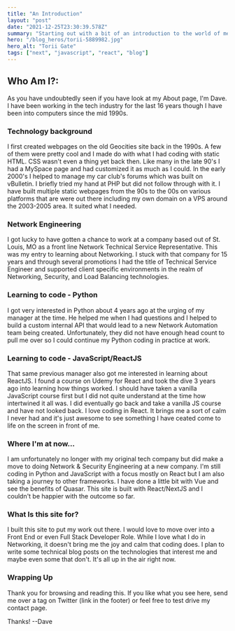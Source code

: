 ```yaml
---
title: "An Introduction"
layout: "post"
date: "2021-12-25T23:30:39.578Z"
summary: "Starting out with a bit of an introduction to the world of me."
hero: "/blog_heros/torii-5889982.jpg"
hero_alt: "Torii Gate"
tags: ["next", "javascript", "react", "blog"]
---
```


## Who Am I?:

As you have undoubtedly seen if you have look at my About page, I'm Dave. I have been working in the tech industry for the last 16 years though I have been into computers since the mid 1990s.

### Technology background

I first created webpages on the old Geocities site back in the 1990s. A few of them were pretty cool and I made do with what I had coding with static HTML. CSS wasn't even a thing yet back then. Like many in the late 90's I had a MySpace page and had customized it as much as I could. In the early 2000's I helped to manage my car club's forums which was built on vBulletin. I briefly tried my hand at PHP but did not follow through with it. I have built multiple static webpages from the 90s to the 00s on various platforms that are were out there including my own domain on a VPS around the 2003-2005 area. It suited what I needed.

### Network Engineering

I got lucky to have gotten a chance to work at a company based out of St. Louis, MO as a front line Network Technical Service Representative. This was my entry to learning about Networking. I stuck with that company for 15 years and through several promotions I had the title of Technical Service Engineer and supported client specific environments in the realm of Networking, Security, and Load Balancing technologies.

### Learning to code - Python

I got very interested in Python about 4 years ago at the urging of my manager at the time. He helped me when I had questions and I helped to build a custom internal API that would lead to a new Network Automation team being created. Unfortunately, they did not have enough head count to pull me over so I could continue my Python coding in practice at work.

### Learning to code - JavaScript/ReactJS

That same previous manager also got me interested in learning about ReactJS. I found a course on Udemy for React and took the dive 3 years ago into learning how things worked. I should have taken a vanilla JavaScript course first but I did not quite understand at the time how intertwined it all was. I did eventually go back and take a vanilla JS course and have not looked back. I love coding in React. It brings me a sort of calm I never had and it's just awesome to see something I have ceated come to life on the screen in front of me.

### Where I'm at now...

I am unfortunately no longer with my original tech company but did make a move to doing Network & Security Engineering at a new company. I'm still coding in Python and JavaScript with a focus mostly on React but I am also taking a journey to other frameworks. I have done a little bit with Vue and see the benefits of Quasar. This site is built with React/NextJS and I couldn't be happier with the outcome so far.

### What Is this site for?

I built this site to put my work out there. I would love to move over into a Front End or even Full Stack Developer Role. While I love what I do in Networking, it doesn't bring me the joy and calm that coding does. I plan to write some technical blog posts on the technologies that interest me and maybe even some that don't. It's all up in the air right now.

### Wrapping Up

Thank you for browsing and reading this. If you like what you see here, send me over a tag on Twitter (link in the footer) or feel free to test drive my contact page.

Thanks! --Dave
